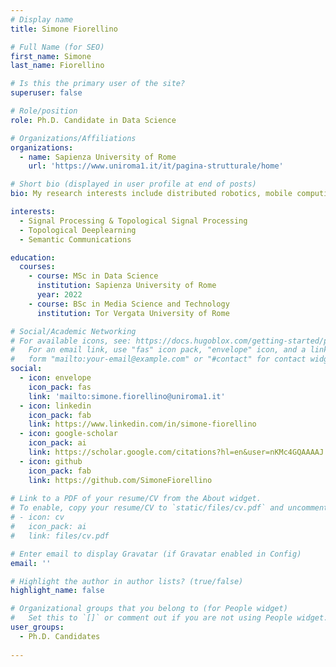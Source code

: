 ```yaml
---
# Display name
title: Simone Fiorellino

# Full Name (for SEO)
first_name: Simone
last_name: Fiorellino

# Is this the primary user of the site?
superuser: false

# Role/position
role: Ph.D. Candidate in Data Science

# Organizations/Affiliations
organizations:
  - name: Sapienza University of Rome
    url: 'https://www.uniroma1.it/it/pagina-strutturale/home'

# Short bio (displayed in user profile at end of posts)
bio: My research interests include distributed robotics, mobile computing and programmable matter.

interests:
  - Signal Processing & Topological Signal Processing
  - Topological Deeplearning
  - Semantic Communications

education:
  courses:
    - course: MSc in Data Science
      institution: Sapienza University of Rome
      year: 2022
    - course: BSc in Media Science and Technology
      institution: Tor Vergata University of Rome

# Social/Academic Networking
# For available icons, see: https://docs.hugoblox.com/getting-started/page-builder/#icons
#   For an email link, use "fas" icon pack, "envelope" icon, and a link in the
#   form "mailto:your-email@example.com" or "#contact" for contact widget.
social:
  - icon: envelope
    icon_pack: fas
    link: 'mailto:simone.fiorellino@uniroma1.it'
  - icon: linkedin
    icon_pack: fab
    link: https://www.linkedin.com/in/simone-fiorellino
  - icon: google-scholar
    icon_pack: ai
    link: https://scholar.google.com/citations?hl=en&user=nKMc4GQAAAAJ
  - icon: github
    icon_pack: fab
    link: https://github.com/SimoneFiorellino
        
# Link to a PDF of your resume/CV from the About widget.
# To enable, copy your resume/CV to `static/files/cv.pdf` and uncomment the lines below.
# - icon: cv
#   icon_pack: ai
#   link: files/cv.pdf

# Enter email to display Gravatar (if Gravatar enabled in Config)
email: ''

# Highlight the author in author lists? (true/false)
highlight_name: false

# Organizational groups that you belong to (for People widget)
#   Set this to `[]` or comment out if you are not using People widget.
user_groups:
  - Ph.D. Candidates
   
---
```


